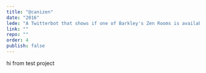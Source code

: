 ```yaml
---
title: "@canizen"
date: "2016"
lede: "A Twitterbot that shows if one of Barkley's Zen Rooms is available."
link: ""
repo: ""
order: 4
publish: false
---
```


hi from test project
